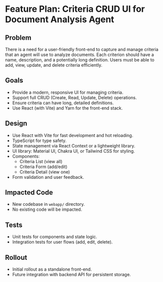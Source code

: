 # Feature Plan: Criteria CRUD UI for Document Analysis Agent

## Problem
There is a need for a user-friendly front-end to capture and manage criteria that an agent will use to analyze documents. Each criterion should have a name, description, and a potentially long definition. Users must be able to add, view, update, and delete criteria efficiently.

## Goals
- Provide a modern, responsive UI for managing criteria.
- Support full CRUD (Create, Read, Update, Delete) operations.
- Ensure criteria can have long, detailed definitions.
- Use React (with Vite) and Yarn for the front-end stack.

## Design
- Use React with Vite for fast development and hot reloading.
- TypeScript for type safety.
- State management via React Context or a lightweight library.
- UI library: Material UI, Chakra UI, or Tailwind CSS for styling.
- Components:
  - Criteria List (view all)
  - Criteria Form (add/edit)
  - Criteria Detail (view one)
- Form validation and user feedback.

## Impacted Code
- New codebase in `webapp/` directory.
- No existing code will be impacted.

## Tests
- Unit tests for components and state logic.
- Integration tests for user flows (add, edit, delete).

## Rollout
- Initial rollout as a standalone front-end.
- Future integration with backend API for persistent storage.
